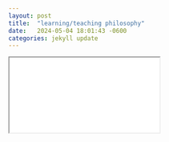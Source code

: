 ```yaml
---
layout: post
title:  "learning/teaching philosophy"
date:   2024-05-04 18:01:43 -0600
categories: jekyll update
---
```

<iframe src="assets/LP/learning philosophy.html">